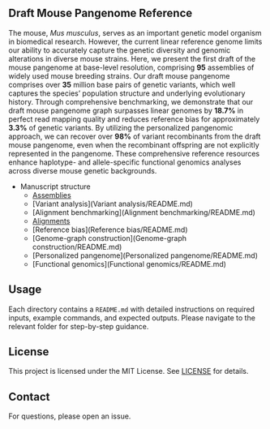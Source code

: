 ## Draft Mouse Pangenome Reference 

The mouse, *Mus musculus*, serves as an important genetic model organism in biomedical research. However, the current linear reference genome limits our ability to accurately capture the genetic diversity and genomic alterations in diverse mouse strains. Here, we present the first draft of the mouse pangenome at base-level resolution, comprising **95** assemblies of widely used mouse breeding strains. Our draft mouse pangenome comprises over **35** million base pairs of genetic variants, which well captures the species’ population structure and underlying evolutionary history. Through comprehensive benchmarking, we demonstrate that our draft mouse pangenome graph surpasses linear genomes by **18.7%** in perfect read mapping quality and reduces reference bias for approximately **3.3%** of genetic variants. By utilizing the personalized pangenomic approach, we can recover over **98%** of variant recombinants from the draft mouse pangenome, even when the recombinant offspring are not explicitly represented in the pangenome. These comprehensive reference resources enhance haplotype- and allele-specific functional genomics analyses across diverse mouse genetic backgrounds.

- Manuscript structure
  - [Assemblies](Assemblies/README.md)
  - [Variant analysis](Variant analysis/README.md)
  - [Alignment benchmarking](Alignment benchmarking/README.md)
  - [Alignments](Alignments/README.md)
  - [Reference bias](Reference bias/README.md)
  - [Genome-graph construction](Genome-graph construction/README.md)
  - [Personalized pangenome](Personalized pangenome/README.md)
  - [Functional genomics](Functional genomics/README.md)



## Usage

Each directory contains a `README.md` with detailed instructions on required inputs, example commands, and expected outputs. Please navigate to the relevant folder for step-by-step guidance.


## License

This project is licensed under the MIT License. See [LICENSE](LICENSE) for details.

## Contact

For questions, please open an issue.